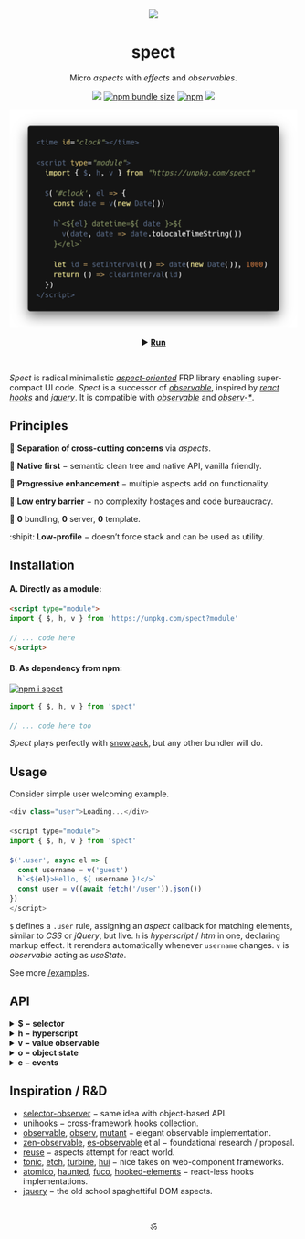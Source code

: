 <div align="center"><img src="https://avatars3.githubusercontent.com/u/53097200?s=200&v=4" width=108 /></div>
<p align="center"><h1 align="center">spect</h1></p>
<p align="center">
  Micro <em>aspects</em> with <em>effects</em> and <em>observables</em>.<br/>
  <!-- Build reactive UIs with rules, similar to CSS.<br/> -->
  <!-- Each rule specifies an <em>aspect</em> function, carrying a piece of logic.<br/> -->
</p>
<p align="center">
  <a href="https://travis-ci.org/spectjs/spect"><img src="https://travis-ci.org/spectjs/spect.svg?branch=master"/></a>
  <a href="https://bundlephobia.com/result?p=spect"><img alt="npm bundle size" src="https://img.shields.io/bundlephobia/minzip/spect?label=size"></a>
  <a href="https://npmjs.org/package/spect"><img alt="npm" src="https://img.shields.io/npm/v/spect"></a>
  <img src="https://img.shields.io/badge/stability-unstable-yellowgreen"/>
</p>

<p align="center"><img src="/preview.png" width="566"/></p>
<p align="center">▶ <a href="https://codepen.io/dyv/pen/oNXXZEb" target="_blank"><strong>Run</strong></a></p>
<br/>

<!--
<time id="clock"></time>

<script type="module">
  import { $, h, v } from "https://unpkg.com/spect"

  $('#clock', el => {
    const date = v(new Date())

    h`<${el} datetime=${ date }>${
      v(date, date => date.toLocaleTimeString())
    }</el>`

    let id = setInterval(() => date(new Date()), 1000)
    return () => clearInterval(id)
  })
</script>
-->


_Spect_ is radical minimalistic [_aspect-oriented_](https://en.wikipedia.org/wiki/Aspect-oriented_programming) FRP library enabling super-compact UI code. _Spect_ is a successor of [_observable_](https://www.npmjs.com/package/observable), inspired by [_react hooks_](https://reactjs.org/docs/hooks-intro.html) and [_jquery_](https://ghub.io/jquery). It is compatible with [_observable_](https://github.com/tc39/proposal-observable) and [_observ_](https://ghub.io/observ)-[_*_](https://ghub.io/mutant).

## Principles

:gem: **Separation of cross-cutting concerns** via _aspects_.

:deciduous_tree: **Native first** − semantic clean tree and native API, vanilla friendly.

:ocean: **Progressive enhancement** − multiple aspects add on functionality.

:baby_chick: **Low entry barrier** − no complexity hostages and code bureaucracy.

:dizzy: **0** bundling, **0** server, **0** template.

:shipit: **Low-profile** − doesn’t force stack and can be used as utility.


## Installation

#### A. Directly as a module:

```html
<script type="module">
import { $, h, v } from 'https://unpkg.com/spect?module'

// ... code here
</script>
```

#### B. As dependency from npm:

[![npm i spect](https://nodei.co/npm/spect.png?mini=true)](https://npmjs.org/package/spect/)

```js
import { $, h, v } from 'spect'

// ... code here too
```

_Spect_ plays perfectly with [snowpack](https://www.snowpack.dev/), but any other bundler will do.


## Usage

Consider simple user welcoming example.

```js
<div class="user">Loading...</div>

<script type="module">
import { $, h, v } from 'spect'

$('.user', async el => {
  const username = v('guest')
  h`<${el}>Hello, ${ username }!</>`
  const user = v((await fetch('/user')).json())
})
</script>
```

`$` defines a `.user` rule, assigning an _aspect_ callback for matching elements, similar to _CSS_ or _jQuery_, but live.
`h` is _hyperscript_ / _htm_ in one, declaring markup effect. It rerenders automatically whenever `username` changes.
`v` is _observable_ acting as _useState_.

<!--
Consider simple todo app.

```js
<form class="todo">
  <label for="add-todo">
    <span>Add Todo</span>
    <input name="text" required/>
  </label>
  <button type="submit">Add</button>
  <ul class="todo-list"><ul>
</form>

<script type="module">
import { $, h, on, list } from 'spect'

const todos = list([])

$('.todo-list', el => h`<${el}>${ todos }</>`)

$('.todo-form', el => on(el, 'submit', e => {
  e.preventDefault()
  if (!el.checkValidity()) return
  todos.push({ text: e.elements.text.value })
  el.reset()
}))
</script>
```

Input element here is uncontrolled and logic closely follows native js to provide _progressive enhancement_. _**`list`**_ creates an observable array `todos`, mutating it automatically rerenders _**`h`**_.
-->

See more [/examples](examples).

<!--

Maybe validation / sending form? (better for cases, eg. forms (all react cases))
Or familiar examples of another framework, rewritten with spect? (better for docs, as spect vs N)
Something showcasing wow features, like composable streaming and how that restructures waterfall rendering?
Yes, makes more sense. The very natural flow, where with HTML you can prototype, then naturally upgrade to UI-framework, then add actions. Minimize design - code distance.

an app, displaying a [list of users].
First, create semantic HTML you'd regularly do without js.

```html
<!doctype html>

<template id="article">
  <article>
  </article>
</template>

<main>
  <div id="articles">
  </div>
</main>
```

Second, make data loading circuit.

```js
<script type="module">
import { $, h, store } from 'https://unpkg.com/spect?module'

const articles = store({
  items: [],
  load() {
    this.loading = true
    this.items = await (await fetch(url)).json()
    this.loading = false
  }
})

$('#articles', el => {
  h`<${el}>${
    articles.map(item => h``)
  }</>`
})
</script>
```

_Spect_ doesn't make any guess about storage, actions, renderer or tooling setup and can be used with different flavors.

#### Vanilla

```js
import { $ } from 'spect'

// touched inputs
$('input', el => el.addEventListener('focus', e => el.classList.add('touched')))
```

#### Microfrontends

Pending...

#### Aspect-Oriented DOM

Pending...

-->

## API

<details><summary><strong>$ − selector</strong></summary>

> elements = $( scope? , selector , callback? )<br/>
> elements = $( element | list , callback? )<br/>

Selector observer, creates live collection of elements matching the `selector`. Optional `callback` runs for each new element matching the selector. If `callback` returns a teardown, it is run when the element is unmatched.

* `selector` is a valid CSS selector.
* `scope` is optional container element to observe, by default that is `globalThis`.
* `element` is _HTMLElement_ or a `list` of elements (array or array-like).
* `callback` is a function with `(element) => teardown?` signature.
* `elements` is live array with matched elements (similar to [HTMLCollection](https://developer.mozilla.org/en-US/docs/Web/API/HTMLCollection)).

```js
import { $ } from 'spect'

let $foo = $('foo', el => {
  console.log('active')
  return () => console.log('inactive')
})

let foo = document.createElement('foo')
document.body.appendChild(foo)
// > "active"

$foo[0] === foo
// > true

foo.replaceWith(null)
// > "inactive"
```

#### Example

```js
import { $ } from 'spect'

const $timer = $('.timer', el => {
  let count = 0
  let id = setInterval(() => {
    el.innerHTML = `Seconds: ${count++}`
  }, 1000)
  return () => clearInterval(id)
})

$timer[0]
// > <div.timer></div>
```
<sub>_$_ is reverence to _jQuery_, designed with regards to [_HTMLCollection_](https://developer.mozilla.org/en-US/docs/Web/API/HTMLCollection), [_selector-observer_](https://github.com/josh/selector-observer) and _aspect-oriended-programming_.</sub>
<br/>
</details>


<details><summary><strong>h − hyperscript</strong></summary>

> el = h( tag , props? , ...children )<br/>
> el = h\`...content\`<br/>

[Hyperscript](https://ghub.io/hyperscript)-compatible element constructor. Can be used via JSX or template literal with [_htm_](https://ghub.io/xhtm) syntax.

```js
import { h, v } from 'spect'

const text = v('foobar')

// create element
const foo = h('foo', {}, text)

// create jsx
/* jsx h */
const bar = <bar>{ text }</bar>

// update
text('fooobar')


// template literal
const foo = h`<baz>${ text }</baz>`

// create multiple elements
const [foo1, foo2] = h`<foo>1</foo><foo>2</foo>`

// create document fragment
const fooFrag = h`<><foo/></>`

// hydrate element
const foo = h`<${foo}>${ bar }</>`
```

#### Example

```js
import { v, h } from 'spect'

$('#clock', el => {
  let date = v(new Date())
  setInterval(() => date(new Date()), 1000)
  h`<${el}>${ v(date => date.toISOString())} </>`
})
```
<sub>_h_ is direct remake on [hyperscript](https://ghub.io/hyperscript) with extended observable support and unique in class [html syntax parser](https://ghub.io/xhtm).</sub>
<br/>
</details>


<details><summary><strong>v − value observable</strong></summary>

> value = v( from? , get?, set? )<br/>

Value observable − creates a getter/setter function with [observable](https://ghub.io/observable) API. May act as _transform_, taking optional `get` and `set` mappers.

`from` can be:

* _Primitive_ value − creates simple observable state.
* _Function_ (_v_, [observ-*](https://ghub.io/observ), [observable](https://ghub.io/observable), [mutant](https://ghub.io/mutant) etc.) − creates 2-way bound observable.
* _AsyncIterator_ or target with [`Symbol.asyncIterator`](https://developer.mozilla.org/en-US/docs/Web/JavaScript/Reference/Global_Objects/Symbol/asyncIterator) − creates 1-way bound observable with optional mapping.
* _Promise_ or _thenable_ − subscribes to promise state.
* _Standard observable_ or target with [`Symbol.observable`](https://ghub.io/symbol-observable) ([rxjs](https://ghub.io/rxjs), [zen-observable](https://ghub.io/zen-observable) etc.) − creates 1-way bound observable.
* _Input_ (_radio_, _checkbox_), or _Select_ − creates 2-way bound observable for input value, normalizes attributes.
* _Array_ or _Object_ with any combination of the above.
* Any other value − creates simple observable state.

```js
import { v } from 'spect'

let v1 = v(0)

// get
v1()

// set
v1(1)

// subscribe
v1(value => {
  // 1
  return () => {
    // ...teardown
  }
})

// from value
let v2 = v(v1, v1 => v1 * 2)
v2() // > 2

// from multiple values
let v3 = v([v1, v2], ([v1, v2]) => v1 + v2)
v3() // > 3

// run effect on every change
v([v1, v2, v3])(([v1, v2, v3]) => {
  console.log(v1, v2, v3)
  return () => console.log('teardown', v1, v2, v3)
})
// > 1, 2, 3

// from input
let v4 = v(...$('#input'))
```

#### Example

```js
import { $, v } from 'spect'

const f = v(...$('#fahren')), c = v(...$('#celsius'))
const celsius = v(f, f => (f - 32) / 1.8)
const fahren = v(c, c => (c * 9) / 5 + 32)

celsius() // 0
fahren() // 32
```

<sub>_v_ is a single-character replacement to _useState_, _useEffect_, _useMemo_, _rxjs/from_, _zen-observable_, _mobx@computed_ etc. Its design is derived from _react hooks_, [_observable_](https://ghut.io/observable), [_rxjs_](https://ghub.io/rxjs), [_iron_](https://github.com/ironjs/iron) and others.</sub>

<br/>
</details>



<details><summary><strong>o − object state</strong></summary>

> state = o( target = {} , props? )<br/>

Object state with reflection to attributes. Creates a `state` proxy to any `target`, with optionally defined `props` to observe on the target. Adding, changing, or deleting `state` props mutates `target` and emits changes. If `target` is an _Element_, then `state` also reflects values as attributes.

`props` define obseved props on `target` and their type − one of _Boolean_, _String_, _Number_, _Array_, _Object_ or `null`. If `props` are undefined, then only own target safe props are observed without coercion.

```js
import { o, v } from 'spect'

// object
const obj = o({ foo: null })

// set
obj.foo = 'bar'

// subscribe to changes
v(obj, ({ foo }) => console.log(foo))
// > 'bar'


// array
let arr = o([1, 2, 3])

// set
arr[3] = 4

// mutate
arr.push(5, 6)
arr.unshift(0)

// subscribe
v(arr, arr => console.log(arr))
// > [0, 1, 2, 3, 4, 5, 6]


// element
let props = o(el, { loading: Boolean })

// set
props.loading = true

// get
props.loading
// > true

// attr
el.getAttribute('loading')
// > ''

// subscribe
v(props, ({loading}) => console.log(loading))
```

#### Example

```js
import { o, v } from 'spect'

let likes = o({
  count: null,
  loading: false,
  async load() {
    this.loading = true
    this.count = await (await fetch('/likes')).json()
    this.loading = false
  }
})

$('.likes-count', el => h`<${el}>${
    v(likes, ({loading, count}) => loading ? `Loading...` : `Likes: ${ likes.count }`)
  }</>`
})
```

<sub>_o_ is a single-character alternative to _react props_, _redux_, _react-redux_, _useReducer_, _mobx@observable_, _unistore_, _use-store_ etc. It incorporates _prop-types_, _lit-element props_, _typescript_ etc logic.</sub>

<br/>
</details>


<details><summary><strong>e − events</strong></summary>

> e( scope? , selector , event , callback? )<br/>
> e( target | list , event , callback? )<br/>

Event stateless observable for an element, runs `callback` on `target` / `list` events or by `selector`. For the `selector` case it delegates events to `scope` container, by default `globalThis`.

```js
import { e } from 'spect'

// target events
e(document.querySelector('button'), 'click', e => {
  console.log('clicked', e)
})

// delegate events
const submit = e('form', 'submit', e => console.log(e))

// cancel submit events listener
submit.cancel()

// multiple events
e('.draggable', 'touchstart mousedown', e => {})
```

#### Example

```js
import { e } from 'spect'

const ticks = e('.timer', 'tick', e => {
  console.log('Seconds', e.detail.count)
})

let count = 0, timer = document.querySelector('.timer')
setInterval(() => {
  timer.dispatchEvent(new CustomEvent('tick', { detail: ++count}))
}, 1000)

// cancel ticks
ticks.cancel()
```
<sub>_e_ simplest alternative to _rxjs.fromEvent_, _jQuery.on_ etc. is designed with reference to [delegated-events](https://www.npmjs.com/package/delegated-events), [emmy](https://ghub.io/emmy) and others.</sub>
<br/>
</details>


<!--
<details><summary><strong>cancel</strong></summary>

> cancel( ...observables )

Cancel observables in the list.

```js
import { $, cancel } from 'spect'

let $items = $('.item')
let clicks = on($items, 'click')

cancel($items, clicks)
```

#### Example

```js
import { from } from 'spect'

let date = state(new Date())
setInterval(() => date(new Date()), 1000)
from(date, date => date.toISOString())(date => console.log(date))
```

</details>
-->


<!--
### _`channel`_

> ch = channel( callback, onCancel )

Event bus. Thenable, Cancelable, AsyncIterable.

```js
import channel from 'spect/channel'

let foobus = channel(
  e => console.log('received', e),
  reason => console.log('canceled', reason)
)

// post to channel
foobus('a')
foobus('b')

// subscribe to channel
for await (let e of foobus) {
  console.log(e)
}

// close channel
foobus.cancel()
```

<br/>
-->


## Inspiration / R&D

* [selector-observer](https://ghub.io/selector-observer) − same idea with object-based API.
* [unihooks](https://ghub.io/unihooks) − cross-framework hooks collection.
* [observable](https://ghub.io/observable), [observ](https://ghub.io/observ), [mutant](https://ghub.io/mutant) − elegant observable implementation.
* [zen-observable](https://ghub.io/zen-observable), [es-observable](https://ghub.io/es-observable) et al − foundational research / proposal.
* [reuse](https://ghub.io/reuse) − aspects attempt for react world.
* [tonic](https://ghub.io/tonic), [etch](https://ghub.io/etch), [turbine](https://github.com/funkia/turbine), [hui](https://ghub.io/hui) − nice takes on web-component frameworks.
* [atomico](https://ghub.io/atomico), [haunted](https://ghub.io/haunted), [fuco](https://ghub.io/fuco), [hooked-elements](https://github.com/WebReflection/hooked-elements) − react-less hooks implementations.
* [jquery](https://ghub.io/jquery) − the old school spaghettiful DOM aspects.

<br/>

<p align="center">ॐ</p>
